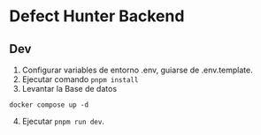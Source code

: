 # Defect Hunter Backend

## Dev
1. Configurar variables de entorno .env, guiarse de .env.template.
2. Ejecutar comando ```pnpm install```
3. Levantar la Base de datos
```
docker compose up -d
```
4. Ejecutar ```pnpm run dev```.
